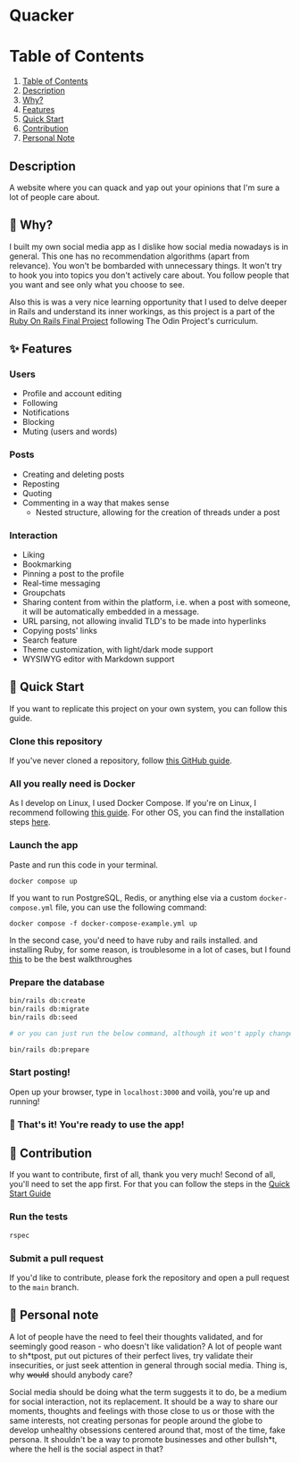 # Quacker

# Table of Contents
1. [Table of Contents](#table-of-contents)
2. [Description](#description)
3. [Why?](#-why)
4. [Features](#-features)
4. [Quick Start](#-quick-start)
5. [Contribution](#-contribution)
6. [Personal Note](#-personal-note)

## Description
A website where you can quack and yap out your opinions that I'm sure a lot of people care about.

## 🧐 Why?
I built my own social media app as I dislike how social media nowadays is in general. This one has no recommendation algorithms (apart from relevance). You won't be bombarded with unnecessary things. It won't try to hook you into topics you don't actively care about. You follow people that you want and see only what you choose to see.

Also this is was a very nice learning opportunity that I used to delve deeper in Rails and understand its inner workings, as this project is a part of the [Ruby On Rails Final Project](https://www.theodinproject.com/lessons/ruby-on-rails-rails-final-project#project-building-facebook) following The Odin Project's curriculum.

## ✨ Features
### Users
- Profile and account editing
- Following
- Notifications
- Blocking
- Muting (users and words)

### Posts
- Creating and deleting posts
- Reposting
- Quoting
- Commenting in a way that makes sense
  - Nested structure, allowing for the creation of threads under a post

### Interaction
- Liking
- Bookmarking
- Pinning a post to the profile
- Real-time messaging
- Groupchats
- Sharing content from within the platform, i.e. when a post with someone, it will be automatically embedded in a message.
- URL parsing, not allowing invalid TLD's to be made into hyperlinks
- Copying posts' links
- Search feature
- Theme customization, with light/dark mode support
- WYSIWYG editor with Markdown support

## 🚀 Quick Start

If you want to replicate this project on your own system, you can follow this guide.

### Clone this repository

If you've never cloned a repository, follow [this GitHub guide](https://docs.github.com/en/repositories/creating-and-managing-repositories/cloning-a-repository).

### All you really need is Docker
As I develop on Linux, I used Docker Compose.
If you're on Linux, I recommend following [this guide](https://docs.docker.com/engine/install/ubuntu/#install-using-the-repository). For other OS, you can find the installation steps [here](https://docs.docker.com/compose/install/#installation-scenarios).

### Launch the app

Paste and run this code in your terminal.

`docker compose up`

If you want to run PostgreSQL, Redis, or anything else via a custom `docker-compose.yml` file, you can use the following command:

`docker compose -f docker-compose-example.yml up`

In the second case, you'd need to have ruby and rails installed. and installing Ruby, for some reason, is troublesome in a lot of cases, but I found [this](https://gorails.com/setup/ubuntu/22.04) to be the best walkthroughes

### Prepare the database

```bash
bin/rails db:create
bin/rails db:migrate
bin/rails db:seed

# or you can just run the below command, although it won't apply changes to existing migrations, if you made any.

bin/rails db:prepare
```

### Start posting!

Open up your browser, type in `localhost:3000` and voilà, you're up and running!

### 🎉 That's it! You're ready to use the app!


## 🤝 Contribution

If you want to contribute, first of all, thank you very much! Second of all, you'll need to set the app first. For that you can follow the steps in the [Quick Start Guide](#-quick-start)

### Run the tests

```bash
rspec
```

### Submit a pull request

If you'd like to contribute, please fork the repository and open a pull request to the `main` branch.

## 📝 Personal note

A lot of people have the need to feel their thoughts validated, and for seemingly good reason - who doesn't like validation? A lot of people want to sh*tpost, put out pictures of their perfect lives, try validate their insecurities, or just seek attention in general through social media. Thing is, why ~~would~~ should anybody care?

Social media should be doing what the term suggests it to do, be a medium for social interaction, not its replacement. It should be a way to share our moments, thoughts and feelings with those close to us or those with the same interests, not creating personas for people around the globe to develop unhealthy obsessions centered around that, most of the time, fake persona. It shouldn't be a way to promote businesses and other bullsh*t, where the hell is the social aspect in that?
